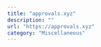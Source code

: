 ```yaml
---
title: "approvals.xyz"
description: ""
url: "https://approvals.xyz"
category: "Miscellaneous"
---
```

